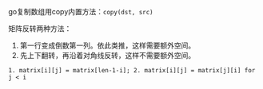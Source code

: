 go复制数组用copy内置方法：`copy(dst, src)`

矩阵反转两种方法：
1. 第一行变成倒数第一列。依此类推，这样需要额外空间。
2. 先上下翻转，再沿着对角线反转，这样不需要额外空间。

```1. matrix[i][j] = matrix[len-1-i]; 2. matrix[i][j] = matrix[j][i] for j < i```